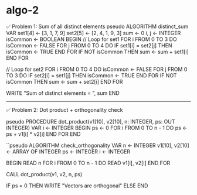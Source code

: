 # algo-2
✅ Problem 1: Sum of all distinct elements
pseudo
ALGORITHM distinct_sum
VAR
  set1[4] ← [3, 1, 7, 9]
  set2[5] ← [2, 4, 1, 9, 3]
  sum ← 0
  i, j ← INTEGER
  isCommon ← BOOLEAN
BEGIN
  // Loop for set1
  FOR i FROM 0 TO 3 DO
    isCommon ← FALSE
    FOR j FROM 0 TO 4 DO
      IF set1[i] = set2[j] THEN
        isCommon ← TRUE
    END FOR
    IF NOT isCommon THEN
      sum ← sum + set1[i]
  END FOR

  // Loop for set2
  FOR i FROM 0 TO 4 DO
    isCommon ← FALSE
    FOR j FROM 0 TO 3 DO
      IF set2[i] = set1[j] THEN
        isCommon ← TRUE
    END FOR
    IF NOT isCommon THEN
      sum ← sum + set2[i]
  END FOR

  WRITE "Sum of distinct elements = ", sum
END


---

✅ Problem 2: Dot product + orthogonality check

pseudo
PROCEDURE dot_product(v1[10], v2[10], n: INTEGER, ps: OUT INTEGER)
VAR
  i ← INTEGER
BEGIN
  ps ← 0
  FOR i FROM 0 TO n - 1 DO
    ps ← ps + v1[i] * v2[i]
  END FOR
END


``pseudo
ALGORITHM check_orthogonality
VAR
  n ← INTEGER
  v1[10], v2[10] ← ARRAY OF INTEGER
  ps ← INTEGER
  i ← INTEGER

BEGIN
  READ n
  FOR i FROM 0 TO n - 1 DO
    READ v1[i], v2[i]
  END FOR

  CALL dot_product(v1, v2, n, ps)

  IF ps = 0 THEN
    WRITE "Vectors are orthogonal"
  ELSE
END
